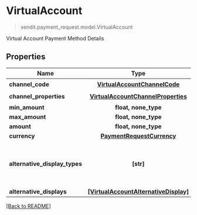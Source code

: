 # VirtualAccount
> xendit.payment_request.model.VirtualAccount

Virtual Account Payment Method Details

## Properties
| Name | Type | Required | Description | Examples |
|------------|:-------------:|:-------------:|-------------|:-------------:|
| **channel_code** | [**VirtualAccountChannelCode**](VirtualAccountChannelCode.md) | ☑️ |  |  | |
| **channel_properties** | [**VirtualAccountChannelProperties**](VirtualAccountChannelProperties.md) | ☑️ |  |  | |
| **min_amount** | **float, none_type** | |   |  |
| **max_amount** | **float, none_type** | |   |  |
| **amount** | **float, none_type** | |   |  |
| **currency** | [**PaymentRequestCurrency**](PaymentRequestCurrency.md) | |   |  |
| **alternative_display_types** | **[str]** | | Alternative display requested for the virtual account  |  |
| **alternative_displays** | [**[VirtualAccountAlternativeDisplay]**](VirtualAccountAlternativeDisplay.md) | |   |  |


[[Back to README]](../../README.md)


